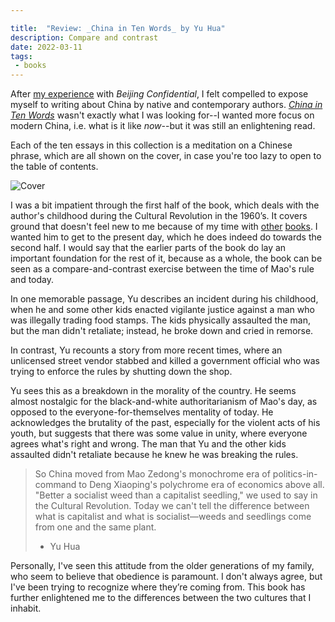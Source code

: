 ```yaml
---

title:  "Review: _China in Ten Words_ by Yu Hua"
description: Compare and contrast
date: 2022-03-11
tags:
 - books
---
```


After [my experience][1] with _Beijing Confidential_, I felt compelled to expose myself to writing about China by native and contemporary authors. [_China in Ten Words_][2] wasn't exactly what I was looking for--I wanted more focus on modern China, i.e. what is it like _now_--but it was still an enlightening read.

Each of the ten essays in this collection is a meditation on a Chinese phrase, which are all shown on the cover, in case you're too lazy to open to the table of contents.

![Cover][3]

I was a bit impatient through the first half of the book, which deals with the author's childhood during the Cultural Revolution in the 1960’s. It covers ground that doesn't feel new to me because of my time with [other][4] [books][5]. I wanted him to get to the present day, which he does indeed do towards the second half. I would say that the earlier parts of the book do lay an important foundation for the rest of it, because as a whole, the book can be seen as a compare-and-contrast exercise between the time of Mao's rule and today.

In one memorable passage, Yu describes an incident during his childhood, when he and some other kids enacted vigilante justice against a man who was illegally trading food stamps. The kids physically assaulted the man, but the man didn't retaliate; instead, he broke down and cried in remorse.

In contrast, Yu recounts a story from more recent times, where an unlicensed street vendor stabbed and killed a government official who was trying to enforce the rules by shutting down the shop.

Yu sees this as a breakdown in the morality of the country. He seems almost nostalgic for the black-and-white authoritarianism of Mao's day, as opposed to the everyone-for-themselves mentality of today. He acknowledges the brutality of the past, especially for the violent acts of his youth, but suggests that there was some value in unity, where everyone agrees what's right and wrong. The man that Yu and the other kids assaulted didn't retaliate because he knew he was breaking the rules.

> So China moved from Mao Zedong's monochrome era of politics-in-command to Deng Xiaoping's polychrome era of economics above all. "Better a socialist weed than a capitalist seedling," we used to say in the Cultural Revolution. Today we can't tell the difference between what is capitalist and what is socialist—weeds and seedlings come from one and the same plant.
> - Yu Hua

Personally, I've seen this attitude from the older generations of my family, who seem to believe that obedience is paramount. I don't always agree, but I've been trying to recognize where they’re coming from. This book has further enlightened me to the differences between the two cultures that I inhabit.

[1]:	/blog/2022-01-20-beijing-confidential
[2]:	https://app.thestorygraph.com/books/cb7766a0-1df8-4546-9f61-20296fbccc9b
[3]:	/images/blog/china-in-10-words.jpg
[4]:	https://app.thestorygraph.com/books/a800bcb0-746e-494d-8531-459391d0d954
[5]:	https://app.thestorygraph.com/books/547fb024-de78-43df-bcf3-2415eb3e6865